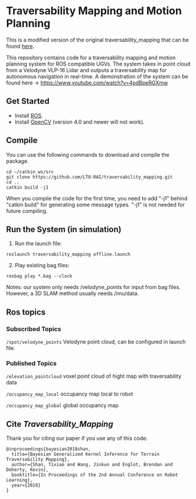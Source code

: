 # Traversability Mapping and Motion Planning

This is a modified version of the original traversability_mapping that can be found [here](https://github.com/TixiaoShan/traversability_mapping).

This repository contains code for a traversability mapping and motion planning system for ROS compatible UGVs. The system takes in point cloud from a Velodyne VLP-16 Lidar and outputs a traversability map for autonomous navigation in real-time. A demonstration of the system can be found here -> https://www.youtube.com/watch?v=4pdBpeRGXmw


## Get Started

- Install [ROS](http://www.ros.org/install/).
- Install [OpenCV](https://docs.opencv.org/3.4.16/d7/d9f/tutorial_linux_install.html) (version 4.0 and newer will not work).


## Compile

You can use the following commands to download and compile the package.

```
cd ~/catkin_ws/src
git clone https://github.com/LTU-RAI/traversability_mapping.git
cd ..
catkin build -j1
```

When you compile the code for the first time, you need to add "-j1" behind "catkin build" for generating some message types. "-j1" is not needed for future compiling.

## Run the System (in simulation)

1. Run the launch file:

```
roslaunch traversability_mapping offline.launch
```

2. Play existing bag files:

```
rosbag play *.bag --clock
```

Notes: our system only needs /velodyne_points for input from bag files. However, a 3D SLAM method usually needs /imu/data.

## Ros topics 

### Subscribed Topics

```/spot/velodyne_points``` Velodyne point cloud, can be configured in launch file.

### Published Topics

```/elevation_pointcloud``` voxel point cloud of hight map with traversability data

```/occupancy_map_local``` occupancy map local to robot

```/occupancy_map_global``` global occupancy map 

## Cite *Traversability_Mapping*

Thank you for citing our paper if you use any of this code: 

```
@inproceedings{bayesian2018shan,
  title={Bayesian Generalized Kernel Inference for Terrain Traversability Mapping},
  author={Shan, Tixiao and Wang, Jinkun and Englot, Brendan and Doherty, Kevin},
  booktitle={In Proceedings of the 2nd Annual Conference on Robot Learning},
  year={2018}
}
```
